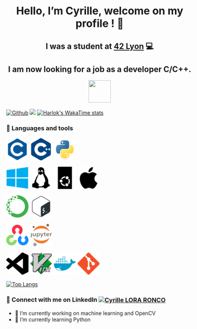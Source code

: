 <p align="center">
  <h1 align="center">Hello, I’m Cyrille, welcome on my profile ! 🌴 </h1>
</p>

<h2 align="center"> I was a student at <a href="https://42lyon.fr/">42 Lyon</a> 💻 </h2>
<h2 align="center"> I am now looking for a job as a developer C/C++. </h2>

<div align="center">
  <img src="https://github.com/JaeSeoKim/badge42/blob/main/public/badge42_logo.svg" width="60" height="60" style="max-width: 100%;">
</div>

[![Github](https://img.shields.io/github/followers/cloraronco?label=Follow&style=social)](https://github.com/cloraronco)        ![](https://visitor-badge.laobi.icu/badge?page_id=cloraronco.cloraronco)
[![Harlok's WakaTime stats](https://github-readme-stats.vercel.app/api/wakatimecloraroncoffflabs)](https://github.com/anuraghazra/github-readme-stats)

<h3> 🔧 Languages and tools </h3>
<p align="left">
  <img src="https://github.com/devicons/devicon/blob/master/icons/c/c-plain.svg" alt="c" width="60" height="60" style="max-width: 100%;">  
  <img src="https://github.com/devicons/devicon/blob/master/icons/cplusplus/cplusplus-plain.svg" width="60" height="60" style="max-width: 100%;">
  <img src="https://github.com/devicons/devicon/blob/master/icons/python/python-original.svg" width="60" height="60" style="max-width: 100%;">
</p>
<p align="left">
  <img src="https://github.com/devicons/devicon/blob/master/icons/windows8/windows8-original.svg" width="60" height="60" style="max-width: 100%;">
  <img src="https://github.com/devicons/devicon/blob/master/icons/linux/linux-plain.svg" width="60" height="60" style="max-width: 100%;">
  <img src="https://github.com/devicons/devicon/blob/master/icons/ubuntu/ubuntu-plain.svg" width="60" height="60" style="max-width: 100%;">
  <img src="https://github.com/devicons/devicon/blob/master/icons/apple/apple-original.svg" width="60" height="60" style="max-width: 100%;">
</p>
<p align="left">
  <img src="https://github.com/devicons/devicon/blob/master/icons/anaconda/anaconda-original.svg" width="60" height="60" style="max-width: 100%;">
  <img src="https://github.com/devicons/devicon/blob/master/icons/bash/bash-original.svg" width="60" height="60" style="max-width: 100%;">
</p>
<p align="left">
  <img src="https://github.com/devicons/devicon/blob/master/icons/opencv/opencv-original.svg" width="60" height="60" style="max-width: 100%;">
  <img src="https://github.com/devicons/devicon/blob/master/icons/jupyter/jupyter-original-wordmark.svg" width="60" height="60" style="max-width: 100%;">
</p>
<p align="left">
  <img src="https://github.com/devicons/devicon/blob/master/icons/vscode/vscode-plain.svg" alt="c" width="60" height="60" style="max-width: 100%;">
  <img src="https://github.com/devicons/devicon/blob/master/icons/vim/vim-original.svg" alt="c" width="60" height="60" style="max-width: 100%;">
  <img src="https://github.com/devicons/devicon/blob/master/icons/docker/docker-plain.svg" alt="c" width="60" height="60" style="max-width: 100%;">
  <img src="https://github.com/devicons/devicon/blob/master/icons/git/git-plain.svg" alt="c" width="60" height="60" style="max-width: 100%;">
</p>

  [![Top Langs](https://github-readme-stats.vercel.app/api/top-langs/?username=cloraronco&layout=compact&theme=monokai)](https://github.com/anuraghazra/github-readme-stats)
  

<h3 align="left"> 🌻 Connect with me on LinkedIn  <a href="https://www.linkedin.com/in/cyrilleloraronco/"> <img align="center" src="https://raw.githubusercontent.com/rahuldkjain/github-profile-readme-generator/master/src/images/icons/Social/linked-in-alt.svg" alt="Cyrille LORA RONCO" height="30" width="40" style="max-width: 100%;">
</a> </h3>

- 🔭 I’m currently working on machine learning and OpenCV
- 🌱 I’m currently learning Python
<!--
**cloraronco/cloraronco** is a ✨ _special_ ✨ repository because its `README.md` (this file) appears on your GitHub profile.

Here are some ideas to get you started:

- 👯 I’m looking to collaborate on ...
- 🤔 I’m looking for help with ...
- 💬 Ask me about ...
- 😄 Pronouns: ...
- ⚡ Fun fact: ... 
-->
